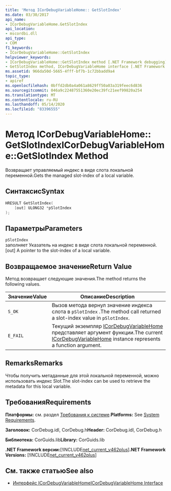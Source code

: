```yaml
---
title: 'Метод ICorDebugVariableHome:: GetSlotIndex'
ms.date: 03/30/2017
api_name:
- ICorDebugVariableHome.GetSlotIndex
api_location:
- mscordbi.dll
api_type:
- COM
f1_keywords:
- ICorDebugVariableHome::GetSlotIndex
helpviewer_keywords:
- ICorDebugVariableHome::GetSlotIndex method [.NET Framework debugging]
- GetSlotIndex method, ICorDebugVariableHome interface [.NET Framework debugging]
ms.assetid: 966da50d-5665-4fff-bf7b-1c72bbadd9a4
topic_type:
- apiref
ms.openlocfilehash: 0bffd2db0a4a061a8629ff50a03a319feec6d836
ms.sourcegitcommit: 046a9c22487551360e20ec39fc21eef99820a254
ms.translationtype: MT
ms.contentlocale: ru-RU
ms.lasthandoff: 05/14/2020
ms.locfileid: "83396555"
---
```

# <a name="icordebugvariablehomegetslotindex-method"></a><span data-ttu-id="6355f-102">Метод ICorDebugVariableHome:: GetSlotIndex</span><span class="sxs-lookup"><span data-stu-id="6355f-102">ICorDebugVariableHome::GetSlotIndex Method</span></span>
<span data-ttu-id="6355f-103">Возвращает управляемый индекс в виде слота локальной переменной.</span><span class="sxs-lookup"><span data-stu-id="6355f-103">Gets the managed slot-index of a local variable.</span></span>  
  
## <a name="syntax"></a><span data-ttu-id="6355f-104">Синтаксис</span><span class="sxs-lookup"><span data-stu-id="6355f-104">Syntax</span></span>  
  
```cpp  
HRESULT GetSlotIndex(  
    [out] ULONG32 *pSlotIndex  
);  
```  
  
## <a name="parameters"></a><span data-ttu-id="6355f-105">Параметры</span><span class="sxs-lookup"><span data-stu-id="6355f-105">Parameters</span></span>  
 `pSlotIndex`  
 <span data-ttu-id="6355f-106">заполняет Указатель на индекс в виде слота локальной переменной.</span><span class="sxs-lookup"><span data-stu-id="6355f-106">[out] A pointer to the slot-index of a local variable.</span></span>  
  
## <a name="return-value"></a><span data-ttu-id="6355f-107">Возвращаемое значение</span><span class="sxs-lookup"><span data-stu-id="6355f-107">Return Value</span></span>  
 <span data-ttu-id="6355f-108">Метод возвращает следующие значения.</span><span class="sxs-lookup"><span data-stu-id="6355f-108">The method returns the following values.</span></span>  
  
|<span data-ttu-id="6355f-109">Значение</span><span class="sxs-lookup"><span data-stu-id="6355f-109">Value</span></span>|<span data-ttu-id="6355f-110">Описание</span><span class="sxs-lookup"><span data-stu-id="6355f-110">Description</span></span>|  
|-----------|-----------------|  
|`S_OK`|<span data-ttu-id="6355f-111">Вызов метода вернул значение индекса слота в `pSlotIndex` .</span><span class="sxs-lookup"><span data-stu-id="6355f-111">The method call returned a slot-index value in `pSlotIndex`.</span></span>|  
|`E_FAIL`|<span data-ttu-id="6355f-112">Текущий экземпляр [ICorDebugVariableHome](icordebugvariablehome-interface.md) представляет аргумент функции.</span><span class="sxs-lookup"><span data-stu-id="6355f-112">The current [ICorDebugVariableHome](icordebugvariablehome-interface.md) instance represents a function argument.</span></span>|  
  
## <a name="remarks"></a><span data-ttu-id="6355f-113">Remarks</span><span class="sxs-lookup"><span data-stu-id="6355f-113">Remarks</span></span>  
 <span data-ttu-id="6355f-114">Чтобы получить метаданные для этой локальной переменной, можно использовать индекс Slot.</span><span class="sxs-lookup"><span data-stu-id="6355f-114">The slot-index can be used to retrieve the metadata for this local variable.</span></span>  
  
## <a name="requirements"></a><span data-ttu-id="6355f-115">Требования</span><span class="sxs-lookup"><span data-stu-id="6355f-115">Requirements</span></span>  
 <span data-ttu-id="6355f-116">**Платформы:** см. раздел [Требования к системе](../../get-started/system-requirements.md).</span><span class="sxs-lookup"><span data-stu-id="6355f-116">**Platforms:** See [System Requirements](../../get-started/system-requirements.md).</span></span>  
  
 <span data-ttu-id="6355f-117">**Заголовок:** CorDebug.idl, CorDebug.h</span><span class="sxs-lookup"><span data-stu-id="6355f-117">**Header:** CorDebug.idl, CorDebug.h</span></span>  
  
 <span data-ttu-id="6355f-118">**Библиотека:** CorGuids.lib</span><span class="sxs-lookup"><span data-stu-id="6355f-118">**Library:** CorGuids.lib</span></span>  
  
 <span data-ttu-id="6355f-119">**.NET Framework версии:**[!INCLUDE[net_current_v462plus](../../../../includes/net-current-v462plus-md.md)]</span><span class="sxs-lookup"><span data-stu-id="6355f-119">**.NET Framework Versions:** [!INCLUDE[net_current_v462plus](../../../../includes/net-current-v462plus-md.md)]</span></span>  
  
## <a name="see-also"></a><span data-ttu-id="6355f-120">См. также статью</span><span class="sxs-lookup"><span data-stu-id="6355f-120">See also</span></span>

- [<span data-ttu-id="6355f-121">Интерфейс ICorDebugVariableHome</span><span class="sxs-lookup"><span data-stu-id="6355f-121">ICorDebugVariableHome Interface</span></span>](icordebugvariablehome-interface.md)

